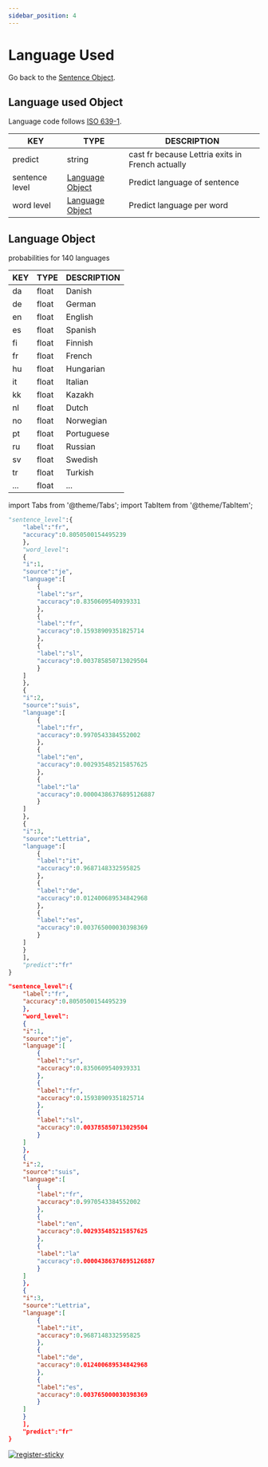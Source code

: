 ```yaml
---
sidebar_position: 4
---
```


# Language Used

Go back to the [Sentence Object](https://www.lettria.com/documentation/docs/API/lettria-sentence-object).

## Language used Object

Language code follows [ISO 639-1](https://en.wikipedia.org/wiki/List_of_ISO_639-1_codes).

| KEY            	| TYPE            	| DESCRIPTION                                      	|
|----------------	|-----------------	|--------------------------------------------------	|
| predict        	| string          	| cast fr because Lettria exits in French actually 	|
| sentence level 	| [Language Object](https://www.lettria.com/documentation/docs/API/language-used#language-object) 	| Predict language of sentence                     	|
| word level     	| [Language Object](https://www.lettria.com/documentation/docs/API/language-used#language-object) 	| Predict language per word                        	|

## Language Object

probabilities for 140 languages

| KEY 	| TYPE  	| DESCRIPTION 	|
|-----	|-------	|-------------	|
| da  	| float 	| Danish      	|
| de  	| float 	| German      	|
| en  	| float 	| English     	|
| es  	| float 	| Spanish     	|
| fi  	| float 	| Finnish     	|
| fr  	| float 	| French      	|
| hu  	| float 	| Hungarian   	|
| it  	| float 	| Italian     	|
| kk  	| float 	| Kazakh      	|
| nl  	| float 	| Dutch       	|
| no  	| float 	| Norwegian   	|
| pt  	| float 	| Portuguese  	|
| ru  	| float 	| Russian     	|
| sv  	| float 	| Swedish     	|
| tr  	| float 	| Turkish     	|
| ... 	| float 	| ...         	|

import Tabs from '@theme/Tabs';
import TabItem from '@theme/TabItem';

<Tabs>
<TabItem value="py" label="Python">

```py
"sentence_level":{
    "label":"fr",
    "accuracy":0.8050500154495239
    },
    "word_level":
    {
    "i":1,
    "source":"je",
    "language":[
        {
        "label":"sr",
        "accuracy":0.8350609540939331
        },
        {
        "label":"fr",
        "accuracy":0.15938909351825714
        },
        {
        "label":"sl",
        "accuracy":0.003785850713029504
        }
    ]
    },
    {
    "i":2,
    "source":"suis",
    "language":[
        {
        "label":"fr",
        "accuracy":0.9970543384552002
        },
        {
        "label":"en",
        "accuracy":0.002935485215857625
        },
        {
        "label":"la"
        "accuracy":0.00004386376895126887
        }
    ]
    },
    {
    "i":3,
    "source":"Lettria",
    "language":[
        {
        "label":"it",
        "accuracy":0.9687148332595825
        },
        {
        "label":"de",
        "accuracy":0.012400689534842968
        },
        {
        "label":"es",
        "accuracy":0.003765000030398369
        }
    ]
    }
    ],
    "predict":"fr"
}

```

</TabItem>
<TabItem value="json" label="JSON">

```json
"sentence_level":{
    "label":"fr",
    "accuracy":0.8050500154495239
    },
    "word_level":
    {
    "i":1,
    "source":"je",
    "language":[
        {
        "label":"sr",
        "accuracy":0.8350609540939331
        },
        {
        "label":"fr",
        "accuracy":0.15938909351825714
        },
        {
        "label":"sl",
        "accuracy":0.003785850713029504
        }
    ]
    },
    {
    "i":2,
    "source":"suis",
    "language":[
        {
        "label":"fr",
        "accuracy":0.9970543384552002
        },
        {
        "label":"en",
        "accuracy":0.002935485215857625
        },
        {
        "label":"la"
        "accuracy":0.00004386376895126887
        }
    ]
    },
    {
    "i":3,
    "source":"Lettria",
    "language":[
        {
        "label":"it",
        "accuracy":0.9687148332595825
        },
        {
        "label":"de",
        "accuracy":0.012400689534842968
        },
        {
        "label":"es",
        "accuracy":0.003765000030398369
        }
    ]
    }
    ],
    "predict":"fr"
}
```

</TabItem>
</Tabs>

[![register-sticky](/img/register-sticky.png)](https://app.lettria.com/signup)